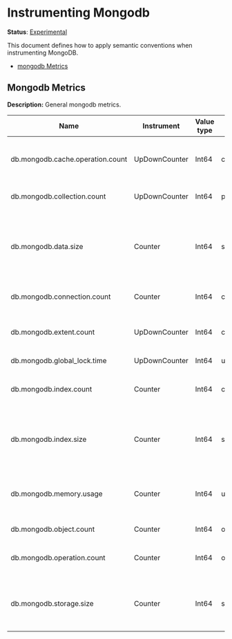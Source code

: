 # Instrumenting Mongodb

**Status**: [Experimental](../../../document-status.md)

This document defines how to apply semantic conventions when instrumenting MongoDB.

<!-- toc -->

- [mongodb Metrics](#mongodb-metrics)

<!-- tocstop -->

## Mongodb Metrics

**Description:** General mongodb metrics.

| Name                                | Instrument    | Value type | Unit       | Unit ([UCUM](../README.md#instrument-units)) | Description                         | Attribute Key | Attribute Values |
|-------------------------------------| ------------- | ---------- | ---------- | -------------------------------------------- | ----------------------------------- | ------------- | ---------------- |
| db.mongodb.cache.operation.count    | UpDownCounter | Int64      | count      | `{count}`  | The number of cache operations of the instance. | `type` | `hit`, `miss`, `misc`            |
| db.mongodb.collection.count         | UpDownCounter | Int64      | pages      | `{pages} ` | The number of collections. | `database` | The name of a database. |
| db.mongodb.data.size                | Counter       | Int64      | size       | `{size  }` | The size of the collection. Data compression does not affect this value. | `database` | The name of a database. |
| db.mongodb.connection.count         | Counter       | Int64      | count      | `{count}` | The number of connections. | `database` | The name of a database. |
|                                     |               |            |            |           |                            | `connection_type` | `active`, `available`, `current` |
| db.mongodb.extent.count             | UpDownCounter | Int64      | count      | `{count}`  | The number of extents. | `database` | The name of a database. | 
| db.mongodb.global_lock.time         | UpDownCounter | Int64      | usage      | `{usage}`  | The time the global lock has been held. | | |
| db.mongodb.index.count              | Counter       | Int64      | count      | `{count}` | The number of indexes. | `database` | The name of a database. |
| db.mongodb.index.size               | Counter       | Int64      | size       | `{size}` | Sum of the space allocated to all indexes in the database, including free index space. | `database` | The name of a database. | 
| db.mongodb.memory.usage             | Counter       | Int64      | usage      | `usage` | The amount of memory used. | `database` | The name of a database. |
|                                     |               |            |            |         |                            | `memory_type` | `resident`, `virtual` |
| db.mongodb.object.count             | Counter       | Int64      | object     | `{object}` | The number of objects. | `database` | The name of a database. |
| db.mongodb.operation.count          | Counter       | Int64      | operation  | `{operation}` | The number of operations executed. | `operation` | `insert`, `query`, `update`,`delete`,`getmore`,`command` |
| db.mongodb.storage.size             | Counter       | Int64      | size       | `{size}` | The total amount of storage allocated to this collection. | `database` | The name of a database. | 
